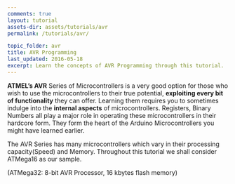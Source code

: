 ```yaml
---
comments: true
layout: tutorial
assets-dir: assets/tutorials/avr
permalink: /tutorials/avr/

topic_folder: avr
title: AVR Programming
last_updated: 2016-05-18
excerpt: Learn the concepts of AVR Programming through this tutorial.
---
```


**ATMEL’s AVR** Series of Microcontrollers is a very good option for
those who wish to use the microcontrollers to their true potential,
**exploiting every bit of functionality** they can offer. Learning them
requires you to sometimes indulge into the **internal aspects** of
microcontrollers. Registers, Binary Numbers all play a major role in
operating these microcontrollers in their hardcore form. They form the
heart of the Arduino Microcontrollers you might have learned earlier.

The AVR Series has many microcontrollers which vary in their processing
capacity(Speed) and Memory. Throughout this tutorial we shall consider
ATMega16 as our sample.

(ATMega32: 8-bit AVR Processor, 16 kbytes flash memory)
